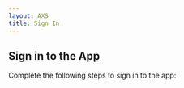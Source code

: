 ```yaml
---
layout: AXS
title: Sign In
---
```

## Sign in to the App

Complete the following steps to sign in to the app: